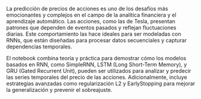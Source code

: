 La predicción de precios de acciones es uno de los desafíos más emocionantes y complejos en el campo de la analítica financiera y el aprendizaje automático. Las acciones, como las de Tesla, presentan patrones que dependen de eventos pasados y reflejan fluctuaciones diarias. Este comportamiento las hace ideales para ser modeladas con RNNs, que están diseñadas para procesar datos secuenciales y capturar dependencias temporales.

El notebook combina teoría y práctica para demostrar cómo los modelos basados en RNN, como SimpleRNN, LSTM (Long Short-Term Memory), y GRU (Gated Recurrent Unit), pueden ser utilizados para analizar y predecir las series temporales del precio de las acciones. Adicionalmente, incluye estrategias avanzadas como regularización L2 y EarlyStopping para mejorar la generalización y prevenir el sobreajuste.
